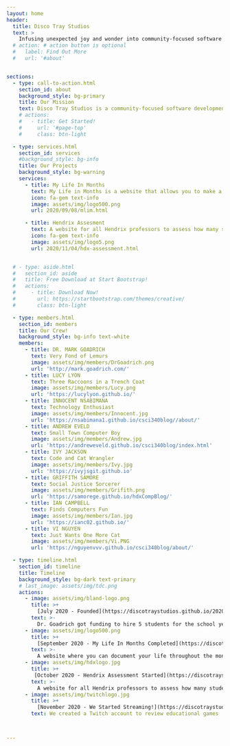 ```yaml
---
layout: home
header:
  title: Disco Tray Studios
  text: >
    Infusing unexpected joy and wonder into community-focused software
  # action: # action button is optional
  #   label: Find Out More
  #   url: '#about'


sections:
  - type: call-to-action.html
    section_id: about
    background_style: bg-primary
    title: Our Mission
    text: Disco Tray Studios is a community-focused software development initiative at Hendrix College in Conway, Arkansas. We are five students led by Professor of Computer Science, Dr. Mark Goadrich. This project aims to empower students in developing interactive educational games for social good and provide opportunities for student to execute and complete longer-term software development projects that support the technological needs of the local community.
    # actions:
    #   - title: Get Started!
    #     url: '#page-top'
    #     class: btn-light

  - type: services.html
    section_id: services
    #background_style: bg-info
    title: Our Projects
    background_style: bg-warning
    services:
      - title: My Life In Months
        text: My Life in Months is a website that allows you to make a chart of your life throughout the months.
        icon: fa-gem text-info
        image: assets/img/logo500.png
        url: 2020/09/08/mlim.html

      - title: Hendrix Assesment
        text: A website for all Hendrix professors to assess how many students met certain learning goals at the end of the semeter.
        icon: fa-gem text-info
        image: assets/img/logo5.png
        url: 2020/11/04/hdx-assessment.html


  # - type: aside.html
  #   section_id: aside
  #   title: Free Download at Start Bootstrap!
  #   actions:
  #     - title: Download Now!
  #       url: https://startbootstrap.com/themes/creative/
  #       class: btn-light

  - type: members.html
    section_id: members
    title: Our Crew!
    background_style: bg-info text-white
    members:
      - title: DR. MARK GOADRICH
        text: Very Fond of Lemurs
        image: assets/img/members/DrGoadrich.png
        url: 'http://mark.goadrich.com/'
      - title: LUCY LYON
        text: Three Raccoons in a Trench Coat
        image: assets/img/members/Lucy.png
        url: 'https://lucylyon.github.io/'
      - title: INNOCENT NSABIMANA
        text: Technology Enthusiast
        image: assets/img/members/Innocent.jpg
        url: 'https://nsabimana1.github.io/csci340blog//about/'
      - title: ANDREW EVELD
        text: Small Town Computer Boy
        image: assets/img/members/Andrew.jpg
        url: 'https://andreweveld.github.io/csci340blog/index.html'
      - title: IVY JACKSON
        text: Code and Cat Wrangler
        image: assets/img/members/Ivy.jpg
        url: 'https://ivyjsgit.github.io'
      - title: GRIFFITH SAMORE
        text: Social Justice Sorcerer
        image: assets/img/members/Grifith.png
        url: 'https://samorege.github.io/hdxCompBlog/'
      - title: IAN CAMPBELL
        text: Finds Computers Fun
        image: assets/img/members/Ian.jpg
        url: 'https://ianc02.github.io/'
      - title: VI NGUYEN
        text: Just Wants One More Cat
        image: assets/img/members/Vi.PNG
        url: 'https://nguyenvvv.github.io/csci340blog/about/'

  - type: timeline.html
    section_id: timeline
    title: Timeline
    background_style: bg-dark text-primary
    # last_image: assets/img/tdc.png
    actions:
      - image: assets/img/bland-logo.png
        title: >+
          [July 2020 - Founded](https://discotraystudios.github.io/2020/09/06/disco.html)
        text: >-
          Dr. Goadrich got funding to hire 5 students for the school year
      - image: assets/img/logo500.png
        title: >+
          [September 2020 - My Life In Months Completed](https://discotraystudios.github.io/2020/09/08/mlim.html)
        text: >-
          A website where you can document your life throughout the months
      - image: assets/img/hdxlogo.jpg
        title: >+
         [October 2020 - Hendrix Assessment Started](https://discotraystudios.github.io/2020/11/04/hdx-assessment.html)
        text: >-
          A website for all Hendrix professors to assess how many students met certain learning goals at the end of the semeter.
      - image: assets/img/twitchlogo.jpg
        title: >+
          [November 2020 - We Started Streaming!](https://discotraystudios.github.io/2020/11/04/streaming.html)
        text: We created a Twitch account to review educational games



---
```

